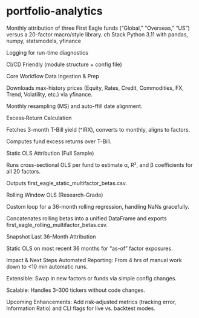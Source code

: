 # portfolio-analytics
Monthly attribution of three First Eagle funds (“Global,” “Overseas,” “US”) versus a 20-factor macro/style library.
ch Stack
Python 3.11 with pandas, numpy, statsmodels, yfinance

Logging for run-time diagnostics

CI/CD Friendly (module structure + config file)

Core Workflow
Data Ingestion & Prep

Downloads max-history prices (Equity, Rates, Credit, Commodities, FX, Trend, Volatility, etc.) via yfinance.

Monthly resampling (MS) and auto-ffill date alignment.

Excess‐Return Calculation

Fetches 3-month T-Bill yield (^IRX), converts to monthly, aligns to factors.

Computes fund excess returns over T-Bill.

Static OLS Attribution (Full Sample)

Runs cross-sectional OLS per fund to estimate α, R², and β coefficients for all 20 factors.

Outputs first_eagle_static_multifactor_betas.csv.

Rolling Window OLS (Research-Grade)

Custom loop for a 36-month rolling regression, handling NaNs gracefully.

Concatenates rolling betas into a unified DataFrame and exports first_eagle_rolling_multifactor_betas.csv.

Snapshot Last 36-Month Attribution

Static OLS on most recent 36 months for “as-of” factor exposures.

Impact & Next Steps
Automated Reporting: From 4 hrs of manual work down to <10 min automatic runs.

Extensible: Swap in new factors or funds via simple config changes.

Scalable: Handles 3–300 tickers without code changes.

Upcoming Enhancements: Add risk‐adjusted metrics (tracking error, Information Ratio) and CLI flags for live vs. backtest modes.
